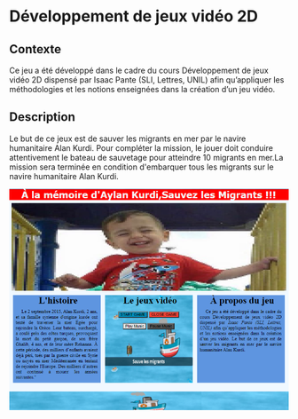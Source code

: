 # Développement de jeux vidéo 2D
## Contexte
Ce jeu a été développé dans le cadre du cours Développement de jeux vidéo 2D dispensé par Isaac Pante (SLI, Lettres, UNIL) afin qu’appliquer les méthodologies et les notions enseignées dans la création d’un jeu vidéo. 
## Description
Le but de ce jeux est de sauver les migrants en mer par le navire humanitaire Alan Kurdi. Pour compléter la mission, le jouer doit conduire attentivement le bateau de sauvetage pour atteindre 10 migrants en mer.La mission sera terminée en condition d'embarquer tous les migrants sur le navire humanitaire Alan Kurdi.

![l'écran d'accueil](/scenes/Capture1.PNG)
